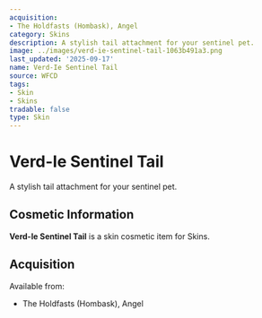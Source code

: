 ```yaml
---
acquisition:
- The Holdfasts (Hombask), Angel
category: Skins
description: A stylish tail attachment for your sentinel pet.
image: ../images/verd-ie-sentinel-tail-1063b491a3.png
last_updated: '2025-09-17'
name: Verd-Ie Sentinel Tail
source: WFCD
tags:
- Skin
- Skins
tradable: false
type: Skin
---
```


# Verd-Ie Sentinel Tail

A stylish tail attachment for your sentinel pet.

## Cosmetic Information

**Verd-Ie Sentinel Tail** is a skin cosmetic item for Skins.

## Acquisition

Available from:
- The Holdfasts (Hombask), Angel

